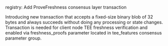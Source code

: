 registry: Add ProveFreshness consensus layer transaction

Introducing new transaction that accepts a fixed-size binary blob of 32 bytes
and always succeeds without doing any processing or state changes. Transaction
is needed for client node TEE freshness verification and enabled via
freshness_proofs parameter located in tee_features consensus parameter group.

